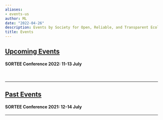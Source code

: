 ```yaml
---
aliases:
- events-us
author: ML
date: "2022-04-26"
description: Events by Society for Open, Reliable, and Transparent Ecology and Evolutionary biology (SORTEE)
title: Events
---
```


## [Upcoming Events](https://www.sortee.org/upcoming/)     

#### SORTEE Conference 2022: 11-13 July    

&nbsp;

---   

## [Past Events](https://www.sortee.org/past/)     

#### SORTEE Conference 2021: 12-14 July    

---   
&nbsp;




